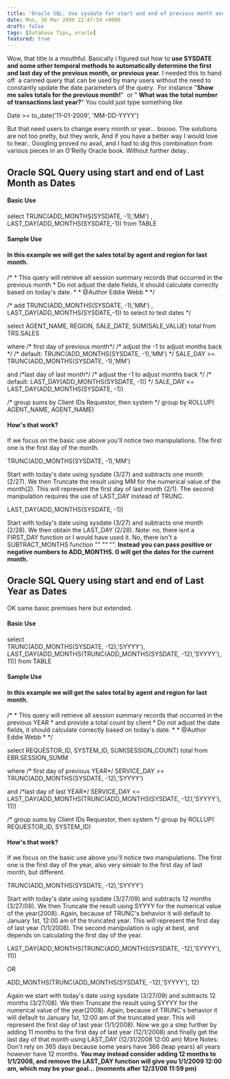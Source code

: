 ```yaml
---
title: 'Oracle SQL: Use sysdate for start and end of previous month and year'
date: Mon, 30 Mar 2009 22:47:59 +0000
draft: false
tags: [Database Tips, oracle]
featured: true
---
```


Wow, that title is a mouthful. Basically i figured out how to **use SYSDATE and some other temporal methods to automatically determine the first and last day of the previous month, or previous year**. I needed this to hand off  a canned query that can be used by many users without the need to constantly update the date parameters of the query.  For instance "**Show me sales totals for the previous month!**"  or " **What was the total number of transactions last year?**" You could just type something like

 Date >= to_date('11-01-2009', 'MM-DD-YYYY')

But that need users to change every month or year... boooo. The solutions are not too pretty, but they work, And if you have a better way I would love to hear.. Googling proved no avail, and I had to dig this combination from various pieces in an O'Reilly Oracle book. Without further delay..

Oracle SQL Query using start and end of Last Month as Dates
-----------------------------------------------------------

#### Basic Use

#### 

select TRUNC(ADD\_MONTHS(SYSDATE, -1),'MM') , LAST\_DAY(ADD_MONTHS(SYSDATE,-1)) from TABLE

#### Sample Use

#### In this example we will get the sales total by agent and region for last month.

/\*
\*  This query will retrieve all session summary records that occurred in the previous month
\* Do not adjust the date fields, it should calculate correctly based on today's date.
\*
\* @Author Eddie Webb
\*
\*/

/\* add TRUNC(ADD\_MONTHS(SYSDATE, -1),'MM') , LAST\_DAY(ADD_MONTHS(SYSDATE,-1))  to select to test dates */

select  AGENT\_NAME, REGION, SALE\_DATE, SUM(SALE_VALUE) total from TRS.SALES


where
    /\* first day of previous month*/
    /\* adjust the -1 to adjust months back */
    /\* default:   TRUNC(ADD_MONTHS(SYSDATE, -1),'MM')    */
    SALE\_DAY >= TRUNC(ADD\_MONTHS(SYSDATE, -1),'MM')
   
and
    /\*last day of last month\*/
    /\* adjust the -1 to adjust months back */
    /\* default:    LAST\_DAY(ADD\_MONTHS(SYSDATE, -1))   */
    SALE\_DAY <= LAST\_DAY(ADD_MONTHS(SYSDATE, -1))


/\* group sums by Client IDs Requestor, then system */
group by ROLLUP( AGENT\_NAME, AGENT\_NAME)

#### How's that work?

If we focus on the basic use above you'll notice two manipulations. The first one is the first day of the month.

 TRUNC(ADD_MONTHS(SYSDATE, -1),'MM') 

Start with today's date using sysdate (3/27) and subtracts one month (2/27). We then Truncate the result using MM for the numerical value of the month(2). This will represent the first day of last month (2/1). The second manipulation requires the use of LAST_DAY instead of TRUNC.

 LAST\_DAY(ADD\_MONTHS(SYSDATE, -1)) 

Start with today's date using sysdate (3/27) and subtracts one month (2/28). We then obtain the LAST\_DAY (2/28). Note: no, there isnt a FIRST\_DAY function or I would have used it. No, there isn't a SUBTRACT_MONTHS function "" "" "". **Instead you can pass positive or negative numbers to ADD_MONTHS. 0 will get the dates for the current month.**

Oracle SQL Query using start and end of Last Year as Dates
----------------------------------------------------------

OK same basic premises here but extended.

#### Basic Use

#### 

select     
TRUNC(ADD_MONTHS(SYSDATE, -12),'SYYYY'),
LAST\_DAY(ADD\_MONTHS(TRUNC(ADD_MONTHS(SYSDATE, -12),'SYYYY'), 11))
from TABLE

#### Sample Use

#### In this example we will get the sales total by agent and region for last month.

/\*
\*  This query will retrieve all session summary records that occurred in the previous YEAR
\* and provide a total count by client
\* Do not adjust the date fields, it should calculate correctly based on today's date.
\*
\* @Author Eddie Webb
*
*/



select  REQUESTOR\_ID, SYSTEM\_ID, SUM(SESSION\_COUNT) total from EBR.SESSION\_SUMM


where
    /\* first day of previous YEAR*/
    SERVICE\_DAY >= TRUNC(ADD\_MONTHS(SYSDATE, -12),'SYYYY') 
 
   
and
    /\*last day of last YEAR\*/
    SERVICE\_DAY <= LAST\_DAY(ADD\_MONTHS(TRUNC(ADD\_MONTHS(SYSDATE, -12),'SYYYY'), 11))


/\* group sums by Client IDs Requestor, then system */
group by ROLLUP( REQUESTOR\_ID, SYSTEM\_ID)

#### How's that work?

If we focus on the basic use above you'll notice two manipulations. The first one is the first day of the year, also very simialr to the first day of last month, but different.

 TRUNC(ADD_MONTHS(SYSDATE, -12),'SYYYY')  

Start with today's date using sysdate (3/27/09) and subtracts 12 months (3/27/08). We then Truncate the result using SYYYY for the numerical value of the year(2008). Again, because of TRUNC's behavior it will default to January 1st, 12:00 am of the truncated year. This will represent the first day of last year (1/1/2008). The second manipulation is ugly at best, and depends on calculating the first day of the year.

 LAST\_DAY(ADD\_MONTHS(TRUNC(ADD_MONTHS(SYSDATE, -12),'SYYYY'), 11)) 

OR

 ADD\_MONTHS(TRUNC(ADD\_MONTHS(SYSDATE, -12),'SYYYY'), 12) 

Again we start with today's date using sysdate (3/27/09) and subtracts 12 months (3/27/08). We then Truncate the result using SYYYY for the numerical value of the year(2008). Again, because of TRUNC's behavior it will default to January 1st, 12:00 am of the truncated year. This will represent the first day of last year (1/1/2008). Now we go a step further by adding 11 months to the first day of last year (12/1/2008) and finally get the last day of that month using LAST_DAY (12/31/2008 12:00 am) More Notes: Don't rely on 365 days because some years have 366 (leap years) all years however have 12 months. **You may instead consider adding 12 months to 1/1/2008, and remove the LAST_DAY function will give you 1/1/2009 12:00 am, which may be your goal... (moments after 12/31/08 11:59 pm)**